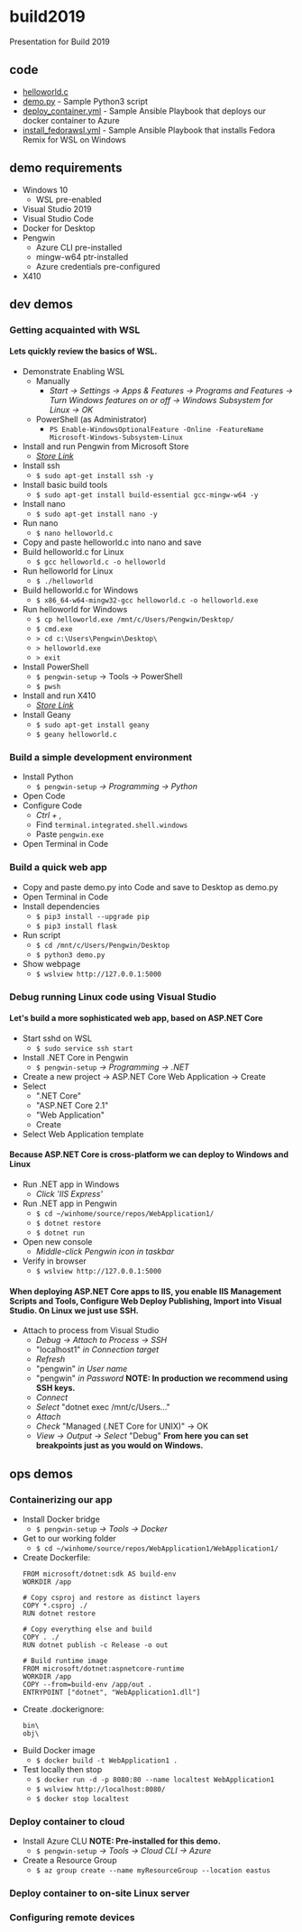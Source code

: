 # build2019
Presentation for Build 2019

## code

- [helloworld.c](https://github.com/WhitewaterFoundry/build2019/blob/master/helloworld.c)
- [demo.py](https://github.com/WhitewaterFoundry/build2019/blob/master/demo.py) - Sample Python3 script
- [deploy_container.yml](https://github.com/WhitewaterFoundry/build2019/blob/master/deploy_container.yml) - Sample Ansible Playbook that deploys our docker container to Azure
- [install_fedorawsl.yml](https://github.com/WhitewaterFoundry/build2019/blob/master/install_fedorawsl.yml) - Sample Ansible Playbook that installs Fedora Remix for WSL on Windows

## demo requirements

- Windows 10
    - WSL pre-enabled
- Visual Studio 2019
- Visual Studio Code
- Docker for Desktop
- Pengwin
    - Azure CLI pre-installed
    - mingw-w64 ptr-installed 
    - Azure credentials pre-configured
- X410

## dev demos 

### Getting acquainted with WSL

#### Lets quickly review the basics of WSL.

- Demonstrate Enabling WSL
    - Manually
        - *Start -> Settings -> Apps & Features -> Programs and Features -> Turn Windows features on or off -> Windows Subsystem for Linux -> OK*
    - PowerShell (as Administrator)
        - `PS Enable-WindowsOptionalFeature -Online -FeatureName Microsoft-Windows-Subsystem-Linux`
- Install and run Pengwin from Microsoft Store
    - *[Store Link](https://www.microsoft.com/en-us/p/pengwin/9nv1gv1pxz6p)*
- Install ssh
    - `$ sudo apt-get install ssh -y`
- Install basic build tools
    - `$ sudo apt-get install build-essential gcc-mingw-w64 -y`
- Install nano
    - `$ sudo apt-get install nano -y`
- Run nano
    - `$ nano helloworld.c`
- Copy and paste helloworld.c into nano and save
- Build helloworld.c for Linux
    - `$ gcc helloworld.c -o helloworld`
- Run helloworld for Linux
    - `$ ./helloworld`
- Build helloworld.c for Windows
    - `$ x86_64-w64-mingw32-gcc helloworld.c -o helloworld.exe`
- Run helloworld for Windows
    - `$ cp helloworld.exe /mnt/c/Users/Pengwin/Desktop/`
    - `$ cmd.exe`
    - `> cd c:\Users\Pengwin\Desktop\`
    - `> helloworld.exe`
    - `> exit`
- Install PowerShell
    - `$ pengwin-setup` -> Tools -> PowerShell
    - `$ pwsh`
- Install and run X410
    - *[Store Link](https://www.microsoft.com/en-us/p/x410/9nlp712zmn9q)*
- Install Geany
    - `$ sudo apt-get install geany`
    - `$ geany helloworld.c`

### Build a simple development environment

- Install Python
    - `$ pengwin-setup` *-> Programming -> Python*
- Open Code
- Configure Code
    - *Ctrl + ,*
    - Find `terminal.integrated.shell.windows`
    - Paste `pengwin.exe`
- Open Terminal in Code

### Build a quick web app

- Copy and paste demo.py into Code and save to Desktop as demo.py
- Open Terminal in Code
- Install dependencies 
    - `$ pip3 install --upgrade pip`
    - `$ pip3 install flask` 
- Run script
    - `$ cd /mnt/c/Users/Pengwin/Desktop`
    - `$ python3 demo.py`
- Show webpage
    - `$ wslview http://127.0.0.1:5000`

### Debug running Linux code using Visual Studio

#### Let's build a more sophisticated web app, based on ASP.NET Core

- Start sshd on WSL
    - `$ sudo service ssh start`
- Install .NET Core in Pengwin
    - `$ pengwin-setup` *-> Programming -> .NET*
- Create a new project -> ASP.NET Core Web Application -> Create
- Select
    - ".NET Core"
    - "ASP.NET Core 2.1"
    - "Web Application"
    - Create
- Select Web Application template

#### Because ASP.NET Core is cross-platform we can deploy to Windows and Linux 

- Run .NET app in Windows
    - *Click 'IIS Express'*
- Run .NET app in Pengwin
    - `$ cd ~/winhome/source/repos/WebApplication1/`
    - `$ dotnet restore`
    - `$ dotnet run`
- Open new console
    - *Middle-click Pengwin icon in taskbar*
- Verify in browser
    - `$ wslview http://127.0.0.1:5000`

#### When deploying ASP.NET Core apps to IIS, you enable IIS Management Scripts and Tools, Configure Web Deploy Publishing, Import into Visual Studio. On Linux we just use SSH.

- Attach to process from Visual Studio
    - *Debug -> Attach to Process -> SSH*
    - "localhost1" *in Connection target*
    - *Refresh*
    - "pengwin" *in User name*
    - "pengwin" *in Password* **NOTE: In production we recommend using SSH keys.**
    - *Connect*
    - *Select* "dotnet exec /mnt/c/Users..."
    - *Attach*
    - *Check* "Managed (.NET Core for UNIX)" -> OK
    - *View -> Output -> Select* "Debug" **From here you can set breakpoints just as you would on Windows.**

## ops demos 

### Containerizing our app

- Install Docker bridge
    - `$ pengwin-setup` *-> Tools -> Docker*
- Get to our working folder
    - `$ cd ~/winhome/source/repos/WebApplication1/WebApplication1/`
- Create Dockerfile:
    ```
    FROM microsoft/dotnet:sdk AS build-env
    WORKDIR /app

    # Copy csproj and restore as distinct layers
    COPY *.csproj ./
    RUN dotnet restore

    # Copy everything else and build
    COPY . ./
    RUN dotnet publish -c Release -o out

    # Build runtime image
    FROM microsoft/dotnet:aspnetcore-runtime
    WORKDIR /app
    COPY --from=build-env /app/out .
    ENTRYPOINT ["dotnet", "WebApplication1.dll"]
    ```
- Create .dockerignore:
    ```
    bin\
    obj\
    ```
- Build Docker image
    - `$ docker build -t WebApplication1 .`
- Test locally then stop
    - `$ docker run -d -p 8080:80 --name localtest WebApplication1`
    - `$ wslview http://localhost:8080/`
    - `$ docker stop localtest`

### Deploy container to cloud​

- Install Azure CLU **NOTE: Pre-installed for this demo.**
    - `$ pengwin-setup` *-> Tools -> Cloud CLI -> Azure*
- Create a Resource Group
    - `$ az group create --name myResourceGroup --location eastus`

### Deploy container to on-site Linux server​

### Configuring remote devices​